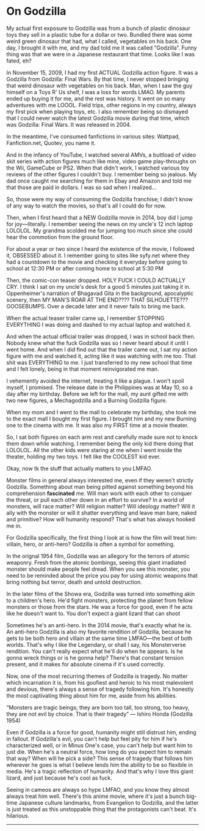 # On Godzilla

My actual first exposure to Godzilla was from a bunch of plastic dinosaur toys they sell in a plastic tube for a dollar or two. Bundled there was some weird green dinosaur that had, what I called, vegetables on his back. One day, I brought it with me, and my dad told me it was called “Godzilla”. Funny thing was that we were in a Japanese restaurant that time. Looks like I was fated, eh?

In November 15, 2009, I had my first ACTUAL Godzilla action figure. It was a Godzilla from Godzilla: Final Wars. By that time, I never stopped bringing that weird dinosaur with vegetables on his back. Man, when I saw the guy himself on a Toys R' Us shelf, I was a loss for words LMAO. My parents ended up buying it for me, and the rest was history. It went on so many adventures with me LOOOL. Field trips, other regions in my country, always my first pick when playing toys, etc. I also remember being so dismayed that I could never watch the latest Godzilla movie during that time, which was Godzilla: Final Wars. It was released in 2004.

In the meantime, I've consumed fanfictions in various sites: Wattpad, Fanfiction.net, Quotev, you name it.

And in the infancy of YouTube, I watched several AMVs, a buttload of video skit series with action figures much like mine, video game play-throughs on the Wii, GameCube or PS2. When that didn't work, I watched various toy reviews of the other figures I couldn't buy. I remember being so jealous. My dad once caught me searching for them in Ebay and Amazon and told me that those are paid in dollars. I was so sad when I realized…

So, those were my way of consuming the Godzilla franchise; I didn't know of any way to watch the movies, so that's all I could do for now.

Then, when I first heard that a NEW Godzilla movie in 2014, boy did I jump for joy—literally. I remember seeing the news on my uncle's 12 inch laptop LOLOLOL. My grandma scolded me for jumping too much since she could hear the commotion from the ground floor.

For about a year or two since I heard the existence of the movie, I followed it, OBSESSED about it. I remember going to sites like syfy.net where they had a countdown to the movie and checking it everyday before going to school at 12:30 PM or after coming home to school at 5:30 PM

Then, the comic-con teaser dropped. HOLY FUCK I COULD ACTUALLY CRY. I think I sat on my uncle's desk for a good 5 minutes just taking it in. Oppenheimer's narration of Bhagavad Gita in the background, apocalyptic scenery, then MY MAN'S ROAR AT THE END???? THAT SILHOUETTE???GOOSEBUMPS. Over a decade later and it never fails to bring me back.

When the actual teaser trailer came up, I remember STOPPING EVERYTHING I was doing and dashed to my actual laptop and watched it.

And when the actual official trailer was dropped, I was in school back then. Nobody knew what the fuck Godzilla was so I never heard about it until I went home. And when I did find out that the trailer came out, I sat my action figure with me and watched it, acting like it was watching with me too. That shit was EVERYTHING to me. I just transferred to my new school that time and I felt lonely, being in that moment reinvigorated me man.

I vehemently avoided the internet, treating it like a plague. I won't spoil myself, I promised. The release date in the Philippines was at May 10, so a day after my birthday. Before we left for the mall, my aunt gifted me with two new figures, a Mechagodzilla and a Burning Godzilla figure.

When my mom and I went to the mall to celebrate my birthday, she took me to the exact mall I bought my first figure. I brought him and my new Burning one to the cinema with me. It was also my FIRST time at a movie theater.

So, I sat both figures on each arm rest and carefully made sure not to knock them down while watching. I remember being the only kid there doing that LOLOLOL. All the other kids were staring at me when I went inside the theater, holding my two toys. I felt like the COOLEST kid ever.

Okay, now tk the stuff that actually matters to you LMFAO.

Monster films in general always interested me, even if they weren't strictly Godzilla. Something about man being pitted against something beyond his comprehension **fascinated** me. Will man work with each other to conquer the threat, or pull each other down in an effort to survive? In a world of monsters, will race matter? Will religion matter? Will ideology matter? Will it ally with the monster or will it shatter everything and leave man bare, naked and primitive? How will humanity respond? That's what has always hooked me in.

For Godzilla specifically, the first thing I look at is how the film will treat him: villain, hero, or anti-hero? Godzilla is often a symbol for something.

In the orignal 1954 film, Godzilla was an allegory for the terrors of atomic weaponry. Fresh from the atomic bombings, seeing this giant irradiated monster should make people feel dread. When you see this monster, you need to be reminded about the price you pay for using atomic weapons that bring nothing but terror, death and untold destruction.

In the later films of the Showa era, Godzilla was turned into something akin to a children's hero. He'd fight monsters, protecting the planet from fellow monsters or those from the stars. He was a force for good, even if he acts like he doesn't want to. You don't expect a giant lizard that can shoot

Sometimes he's an anti-hero. In the 2014 movie, that's exactly what he is. An anti-hero Godzilla is also my favorite rendition of Godzilla, because he gets to be both hero and villain at the same time LMFAO—the best of both worlds. That's why I like the Legendary, or shall I say, his Monsterverse rendition. You can't really expect what he'll do when he appears. Is he gonna wreck things or is he gonna help? There's that constant tension present, and it makes for absolute cinema if it's used correctly.

Now, one of the most recurring themes of Godzilla is tragedy. No matter which incarnation it is, from his goofiest and heroic to his most malevolent and devious, there's always a sense of tragedy following him. It's honestly the most captivating thing about him for me, aside from his abilities.

“Monsters are tragic beings; they are born too tall, too strong, too heavy, they are not evil by choice. That is their tragedy” — Ishiro Honda (Godzilla 1954)

Even if Godzilla is a force for good, humanity might still distrust him, ending in fallout. If Godzilla's evil, you can't help but feel pity for him if he's characterized well, or in Minus One's case, you can't help but want him to just die. When he's a neutral force, how long do you expect him to remain that way? When will he pick a side? This sense of tragedy that follows him wherever he goes is what I believe lends him the ability to be so flexible in media. He's a tragic reflection of humanity. And that's why I love this giant lizard, and just because he's cool as fuck.

Seeing in cameos are always so hype LMFAO, and you know they almost always treat him well. There's this anime movie, where it's just a bunch big-time Japanese culture landmarks, from Evangelion to Godzilla, and the latter is just treated as this unstoppable thing that the protagonists can't beat. It's hilarious.

---
